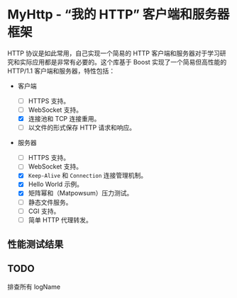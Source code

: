 # MyHttp - “我的 HTTP” 客户端和服务器框架

HTTP 协议是如此常用，自己实现一个简易的 HTTP 客户端和服务器对于学习研究和实际应用都是非常有必要的。这个库基于 Boost 实现了一个简易但高性能的 HTTP/1.1 客户端和服务器，特性包括：

- 客户端

  - [ ] HTTPS 支持。
  - [ ] WebSocket 支持。
  - [x] 连接池和 TCP 连接重用。
  - [ ] 以文件的形式保存 HTTP 请求和响应。

- 服务器

  - [ ] HTTPS 支持。
  - [ ] WebSocket 支持。
  - [x] `Keep-Alive` 和 `Connection` 连接管理机制。
  - [x] Hello World 示例。
  - [x] 矩阵幂和（Matpowsum）压力测试。
  - [ ] 静态文件服务。
  - [ ] CGI 支持。
  - [ ] 简单 HTTP 代理转发。

## 性能测试结果

## TODO

排查所有 logName
